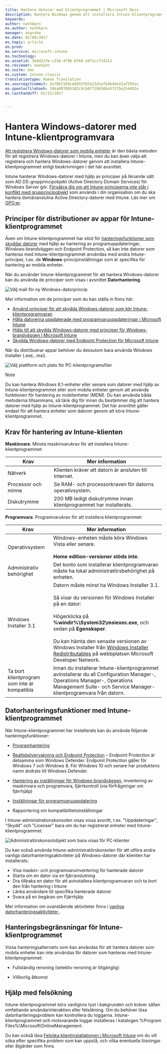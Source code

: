 ```yaml
---
title: Hantera datorer med klientprogrammet | Microsoft Docs
description: Hantera Windows genom att installera Intune-klientprogramvaran.
keywords: 
author: nathbarn
ms.author: nathbarn
manager: angrobe
ms.date: 02/09/2017
ms.topic: article
ms.prod: 
ms.service: microsoft-intune
ms.technology: 
ms.assetid: 3b8d22fe-c318-4796-b760-44f1ccf34312
ms.reviewer: owenyen
ms.suite: ems
ms.custom: intune-classic
translationtype: Human Translation
ms.sourcegitcommit: 2e7062169ceb855f03a13d1afb4b4de41af593ac
ms.openlocfilehash: 10ba007095182c9cb07710656ba5f275e254d92e
ms.lasthandoff: 02/15/2017


---
```


# <a name="manage-windows-pcs-with-intune-pc-client-software"></a>Hantera Windows-datorer med Intune-klientprogramvara
[Att registrera Windows-datorer som mobila enheter](set-up-windows-device-management-with-microsoft-intune.md) är den bästa metoden för att registrera Windows-datorer i Intune, men du kan även välja att registrera och hantera Windows-datorer genom att installera Intune-klientprogrammet enligt beskrivningen i det här avsnittet.

Intune hanterar Windows-datorer med hjälp av principer på liknande sätt som AD DS-grupprincipobjekt (Active Directory Domain Services) för Windows Server gör. [Försäkra dig om att Intune-principerna inte står i konflikt med grupprincipobjekt](resolve-gpo-and-microsoft-intune-policy-conflicts.md) som används i din organisation om du ska hantera domänanslutna Active Directory-datorer med Intune. Läs mer om [GPO:er](https://technet.microsoft.com/library/hh147307.aspx).

## <a name="policies-and-app-deployments-for-the-intune-software-client"></a>Principer för distributioner av appar för Intune-klientprogrammet

Även om Intune-klientprogrammet har stöd för [hanteringsfunktioner som skyddar datorer](policies-to-protect-windows-pcs-in-microsoft-intune.md) med hjälp av hantering av programuppdateringar, Windows-brandväggen och Endpoint Protection, så kan inte datorer som hanteras med Intune-klientprogrammet användas med andra Intune-principer, t.ex. de **Windows**-principinställningar som är specifika för hantering av mobila enheter. 

När du använder Intune-klientprogrammet för att hantera Windows-datorer kan du använda de principer som visas i avsnittet **Datorhantering**.

  ![Välj mall för ny Windows-datorprincip](../media/select-template-for-pc-policy.png)

Mer information om de principer som du kan ställa in finns här:

- [Använd principer för att skydda Windows-datorer som kör Intune-klientprogramvaran](https://docs.microsoft.com/intune/deploy-use/policies-to-protect-windows-pcs-in-microsoft-intune)
- [Hålla datorerna uppdaterade med programvaruuppdateringar i Microsoft Intune](https://docs.microsoft.com/intune/deploy-use/keep-windows-pcs-up-to-date-with-software-updates-in-microsoft-intune)
- [Hjälp till att skydda Windows-datorer med principer för Windows-brandväggen i Microsoft Intune](https://docs.microsoft.com/intune/deploy-use/help-protect-windows-pcs-using-windows-firewall-policies-in-microsoft-intune)
- [Skydda Windows-datorer med Endpoint Protection för Microsoft Intune](https://docs.microsoft.com/intune/deploy-use/help-secure-windows-pcs-with-endpoint-protection-for-microsoft-intune)

När du distribuerar appar behöver du dessutom bara använda Windows Installer (.exe, .msi).

  ![Välj plattform och plats för PC-klientprogramsfiler](../media/select-platform-of-software-files-for-pc-agent.png)

> [!NOTE]
> Du kan hantera Windows 8.1-enheter eller senare som datorer med hjälp av Intune-klientprogrammet eller som mobila enheter genom att använda funktionen för hantering av mobilenheter (MDM). Du kan använda båda metoderna tillsammans, så tänk dig för innan du bestämmer dig att hantera datorer med hjälp av Intune-klientprogrammet. Det här avsnittet gäller endast för att hantera enheter som datorer genom att köra Intune-klientprogrammet.

## <a name="requirements-for-intune-pc-client-management"></a>Krav för hantering av Intune-klienten

**Maskinvara**: Minsta maskinvarukrav för att installera Intune-klientprogrammet:

|Krav|Mer information|
|---------------|--------------------|
|Nätverk|Klienten kräver att datorn är ansluten till Internet.|
|Processor och minne|Se RAM- och processorkraven för datorns operativsystem.|
|Diskutrymme|200 MB ledigt diskutrymme innan klientprogrammet har installerats.|

**Programvara**: Programvarukrav för att installera klientprogrammet:

|Krav|Mer information|
|---------------|--------------------|
|Operativsystem | Windows-enheten måste köra Windows Vista eller senare. </br></br>**Home edition-versioner stöds inte.**|
|Administrativ behörighet|Det konto som installerar klientprogramvaran måste ha lokal administratörsbehörighet på enheten.|
|Windows Installer 3.1|Datorn måste minst ha Windows Installer 3.1.<br /><br />Så visar du versionen för Windows Installer på en dator:<br /><br />  Högerklicka på **%windir%\System32\msiexec.exe**, och sedan på **Egenskaper**.<br /><br />Du kan hämta den senaste versionen av Windows Installer från [Windows Installer Redistributables](http://go.microsoft.com/fwlink/?LinkID=234258) på webbplatsen Microsoft Developer Network.|
|Ta bort klientprogram som inte är kompatibla|Innan du installerar Intune-klientprogrammet avinstallerar du all Configuration Manager-, Operations Manager-, Operations Management Suite- och Service Manager-klientprogramvara från datorn.|

## <a name="computer-management-capabilities-with-the-intune-client-software"></a>Datorhanteringsfunktioner med Intune-klientprogrammet

När Intune-klientprogrammet har installerats kan du använda följande hanteringsfunktioner: 

- [Programhantering](deploy-apps-in-microsoft-intune.md)

- [Realtidsövervakning och Endpoint Protection](help-secure-windows-pcs-with-endpoint-protection-for-microsoft-intune.md) – Endpoint Protection är detsamma som Windows Defender. Endpoint Protection gäller för Windows 7 och Windows 8. För Windows 10 och senare har produktens namn ändrats till Windows Defender.

- [Hantering av inställningar för Windows-brandväggen](help-protect-windows-pcs-using-windows-firewall-policies-in-microsoft-intune.md), inventering av maskinvara och programvara, fjärrkontroll (via förfrågningar om fjärrhjälp)

- [Inställningar för programvaruuppdatering](keep-windows-pcs-up-to-date-with-software-updates-in-microsoft-intune.md)

- Rapportering om kompatibilitetsinställningar

I Intune-administrationskonsolen visas vissa avsnitt, t.ex. "Uppdateringar", "Skydd" och "Licenser" bara om du har registrerat enheter med Intune-klientprogrammet.

  ![Administratörskonsolobjekt som bara visas för PC-klienter](../media/admin-console-settings-only-for-pc-agent.png)

Du kan också använda Intune-administratörskonsolen för att utföra andra vanliga datorhanteringsaktiviteter på Windows-datorer där klienten har installerats:

-   Visa maskin- och programvaruinventering för hanterade datorer
-   Starta om en dator via en fjärranslutning
-   Dra tillbaka en dator för att avinstallera klientprogramvaran och ta bort den från hantering i Intune
-   Länka användare till specifika hanterade datorer
-   Svara på en begäran om Fjärrhjälp

Mer information om ovanstående aktiviteter finns i [vanliga datorhanteringsaktiviteter ](common-windows-pc-management-tasks-with-the-microsoft-intune-computer-client.md).

## <a name="management-limitations-of-the-intune-client-software"></a>Hanteringsbegränsningar för Intune-klientprogrammet

Vissa hanteringsalternativ som kan användas för att hantera datorer som mobila enheter kan inte användas för datorer som hanteras med Intune-klientprogrammet:

-   Fullständig rensning (selektiv rensning är tillgänglig)

-   Villkorlig åtkomst

## <a name="help-with-troubleshooting"></a>Hjälp med felsökning

Intune-klientprogrammet körs vanligtvis tyst i bakgrunden och kräver sällan omfattande användarinteraktion eller felsökning. Om du behöver lösa datorhanteringsproblem kan kontrollera du loggarna. Intune-klientprogrammet och motsvarande loggar installeras i katalogen %Program Files%\Microsoft\OnlineManagement.

Du kan också läsa [Felsöka klientinstallationen i Microsoft Intune](/intune/troubleshoot/troubleshoot-client-setup-in-microsoft-intune) om du vill söka efter specifika problem som kan uppstå, och vilka eventuella lösningar eller åtgärder som finns.

